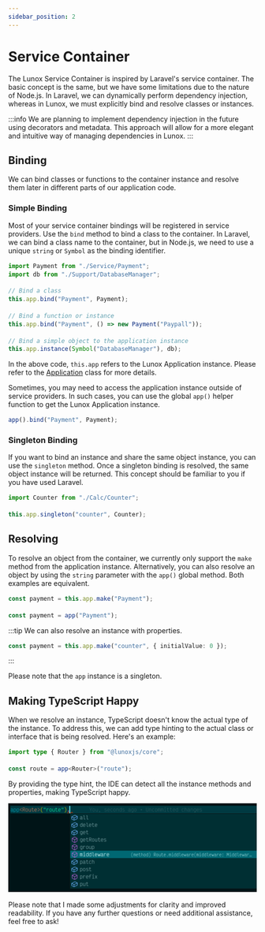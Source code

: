 ```yaml
---
sidebar_position: 2
---
```


# Service Container

The Lunox Service Container is inspired by Laravel's service container. The basic concept is the same, but we have some limitations due to the nature of Node.js. In Laravel, we can dynamically perform dependency injection, whereas in Lunox, we must explicitly bind and resolve classes or instances.

:::info
We are planning to implement dependency injection in the future using decorators and metadata. This approach will allow for a more elegant and intuitive way of managing dependencies in Lunox.
:::

## Binding

We can bind classes or functions to the container instance and resolve them later in different parts of our application code.

### Simple Binding

Most of your service container bindings will be registered in service providers. Use the `bind` method to bind a class to the container. In Laravel, we can bind a class name to the container, but in Node.js, we need to use a unique `string` or `Symbol` as the binding identifier.

```ts
import Payment from "./Service/Payment";
import db from "./Support/DatabaseManager";

// Bind a class
this.app.bind("Payment", Payment);

// Bind a function or instance
this.app.bind("Payment", () => new Payment("Paypall"));

// Bind a simple object to the application instance
this.app.instance(Symbol("DatabaseManager"), db);
```

In the above code, `this.app` refers to the Lunox Application instance. Please refer to the [Application](https://github.com/kodepandai/lunox/blob/next/packages/lunox-core/src/Foundation/Application.ts) class for more details.

Sometimes, you may need to access the application instance outside of service providers. In such cases, you can use the global `app()` helper function to get the Lunox Application instance.

```ts
app().bind("Payment", Payment);
```

### Singleton Binding

If you want to bind an instance and share the same object instance, you can use the `singleton` method. Once a singleton binding is resolved, the same object instance will be returned. This concept should be familiar to you if you have used Laravel.

```ts
import Counter from "./Calc/Counter";

this.app.singleton("counter", Counter);
```

## Resolving

To resolve an object from the container, we currently only support the `make` method from the application instance. Alternatively, you can also resolve an object by using the `string` parameter with the `app()` global method. Both examples are equivalent.

```ts
const payment = this.app.make("Payment");

const payment = app("Payment");
```

:::tip
We can also resolve an instance with properties.

```ts
const payment = this.app.make("counter", { initialValue: 0 });
```

:::

Please note that the `app` instance is a singleton.

## Making TypeScript Happy

When we resolve an instance, TypeScript doesn't know the actual type of the instance. To address this, we can add type hinting to the actual class or interface that is being resolved. Here's an example:

```ts
import type { Router } from "@lunoxjs/core";

const route = app<Router>("route");
```

By providing the type hint, the IDE can detect all the instance methods and properties, making TypeScript happy.

![TypeScript is happy](./resolving.png "TypeScript is happy now")

Please note that I made some adjustments for clarity and improved readability. If you have any further questions or need additional assistance, feel free to ask!
